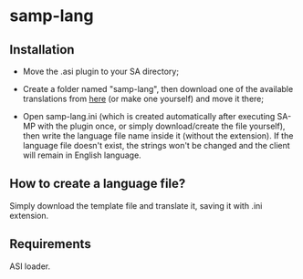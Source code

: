 # samp-lang

## Installation

- Move the .asi plugin to your SA directory;

- Create a folder named "samp-lang", then download one of the available translations from [here](https://github.com/BrunoBM16/samp-lang/releases/tag/Translations) (or make one yourself) and move it there;

- Open samp-lang.ini (which is created automatically after executing SA-MP with the plugin once, or simply download/create the file yourself), then write the language file name inside it (without the extension). If the language file doesn't exist, the strings won't be changed and the client will remain in English language.

## How to create a language file?

Simply download the template file and translate it, saving it with .ini extension.

## Requirements

ASI loader.
